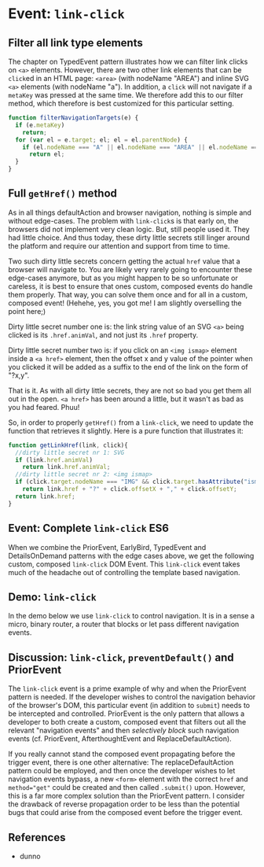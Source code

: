 # Event: `link-click`

## Filter all link type elements

The chapter on TypedEvent pattern illustrates how we can filter link clicks on `<a>` elements.
However, there are two other link elements that can be `click`ed in an HTML page:
`<area>` (with nodeName "AREA") and inline SVG `<a>` elements (with nodeName "a").
In addition, a `click` will not navigate if a `metaKey` was pressed at the same time.
We therefore add this to our filter method, which therefore is best customized for this 
particular setting.

```javascript
function filterNavigationTargets(e) {
  if (e.metaKey)
    return;
  for (var el = e.target; el; el = el.parentNode) {
    if (el.nodeName === "A" || el.nodeName === "AREA" || el.nodeName === "a")
      return el;
  }
}                            
```

## Full `getHref()` method

As in all things defaultAction and browser navigation, nothing is simple and without edge-cases.
The problem with `link-click`s is that early on, the browsers did not implement very clean logic.
But, still people used it. They had little choice. And thus today, these dirty little secrets still
linger around the platform and require our attention and support from time to time.

Two such dirty little secrets concern getting the actual `href` value that a browser will navigate to.
You are likely very rarely going to encounter these edge-cases anymore, but as you might happen to be so
unfortunate or careless, it is best to ensure that ones custom, composed events do handle them properly.
That way, you can solve them once and for all in a custom, composed event! (Hehehe, yes, you got me! 
I am slightly overselling the point here;)

Dirty little secret number one is: the link string value of an SVG `<a>` being clicked is 
its `.href.animVal`, and not just its `.href` property.

Dirty little secret number two is: if you click on an `<img ismap>` element inside a `<a href>` element,
then the offset x and y value of the pointer when you clicked it will be added as a suffix to the end
of the link on the form of "?x,y".

That is it. As with all dirty little secrets, they are not so bad you get them all out in the open.
`<a href>` has been around a little, but it wasn't as bad as you had feared. Phuu!

So, in order to properly `getHref()` from a `link-click`, we need to update the function that retrieves 
it slightly. Here is a pure function that illustrates it:

```javascript
function getLinkHref(link, click){
  //dirty little secret nr 1: SVG
  if (link.href.animVal) 
    return link.href.animVal;    
  //dirty little secret nr 2: <img ismap>
  if (click.target.nodeName === "IMG" && click.target.hasAttribute("ismap"))
    return link.href + "?" + click.offsetX + "," + click.offsetY;        
  return link.href;
}
```

## Event: Complete `link-click` ES6

When we combine the PriorEvent, EarlyBird, TypedEvent and DetailsOnDemand patterns with the
edge cases above, we get the following custom, composed `link-click` DOM Event.
This `link-click` event takes much of the headache out of controlling the template based navigation.

<pretty-printer href="../../src/link-click-es6.js"></pretty-printer>

## Demo: `link-click` 

In the demo below we use `link-click` to control navigation. It is in a sense a micro, binary router, 
a router that blocks or let pass different navigation events.

<code-demo src="demo/link-click.html"></code-demo>

## Discussion: `link-click`, `preventDefault()` and PriorEvent

The `link-click` event is a prime example of why and when the PriorEvent pattern is needed.
If the developer wishes to control the navigation behavior of the browser's DOM, this particular event 
(in addition to `submit`) needs to be intercepted and controlled.
PriorEvent is the only pattern that allows a developer to both create a custom, composed event that 
filters out all the relevant "navigation events" and then *selectively block* such navigation events
(cf. PriorEvent, AfterthoughtEvent and ReplaceDefaultAction).

If you really cannot stand the composed event propagating before the trigger event, 
there is one other alternative: The replaceDefaultAction pattern could be employed, 
and then once the developer wishes to let navigation events bypass, a new `<form>` element with 
the correct `href` and `method="get"` could be created and then called `.submit()` upon. 
However, this is a far more complex solution than the PriorEvent pattern.
I consider the drawback of reverse propagation order to be less than the potential bugs that could 
arise from the composed event before the trigger event.

## References

 * dunno